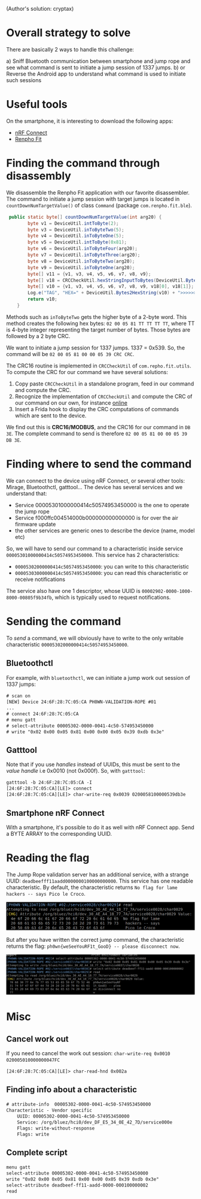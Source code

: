 (Author's solution: cryptax)

# Overall strategy to solve

There are basically 2 ways to handle this challenge:

a) Sniff Bluetooth communication between smartphone and jump rope and see what command is sent to initiate a jump session of 1337 jumps.
b) or Reverse the Android app to understand what command is used to initiate such sessions


# Useful tools

On the smartphone, it is interesting to download the following apps:

- [nRF Connect](https://play.google.com/store/apps/details?id=no.nordicsemi.android.mcp)
- [Renpho Fit](https://apkpure.com/renpho-fit/com.renpho.fit)

# Finding the command through disassembly

We disassemble the Renpho Fit application with our favorite disassembler. The command to initiate a jump session with target jumps is located in `countDownNumTargetValue()` of class `Command` (package `com.renpho.fit.ble`).

```java
 public static byte[] countDownNumTargetValue(int arg20) {
        byte v1 = DeviceUtil.intToByte(2);
        byte v3 = DeviceUtil.inToByteTwo(5);
        byte v4 = DeviceUtil.inToByteOne(5);
        byte v5 = DeviceUtil.intToByte(0x81);
        byte v6 = DeviceUtil.inToByteFour(arg20);
        byte v7 = DeviceUtil.inToByteThree(arg20);
        byte v8 = DeviceUtil.inToByteTwo(arg20);
        byte v9 = DeviceUtil.inToByteOne(arg20);
        byte[] v11 = {v1, v3, v4, v5, v6, v7, v8, v9};
        byte[] v18 = CRCCheckUtil.hexStringInputToBytes(DeviceUtil.Bytes2HexString(v11));
        byte[] v10 = {v1, v3, v4, v5, v6, v7, v8, v9, v18[0], v18[1]};
        Log.e("TAG", "HEX=" + DeviceUtil.Bytes2HexString(v10) + ">>>>>>>>>>" + CRCCheckUtil.getOuputHex(DeviceUtil.Bytes2HexString(v11)));
        return v10;
    }
```

Methods such as `inToByteTwo` gets the higher byte of a 2-byte word. This method creates the following hex bytes:
`02 00 05 81 TT TT TT TT`, where TT is 4-byte integer representing the target number of bytes. Those bytes are followed by a 2 byte CRC.

We want to initiate a jump session for 1337 jumps. 1337 = 0x539. So, the command will be `02 00 05 81 00 00 05 39 CRC CRC`.

The CRC16 routine is implemented in `CRCCheckUtil` of `com.repho.fit.utils`. To compute the CRC for our command we have several solutions:

1. Copy paste `CRCCheckUtil` in a standalone program, feed in our command and compute the CRC.
2. Recognize the implementation of `CRCCheckUtil` and compute the CRC of our command on our own, for instance [online](https://crccalc.com/)
3. Insert a Frida hook to display the CRC computations of commands which are sent to the device.

We find out this is **CRC16/MODBUS**, and the CRC16 for our command in `DB 3E`.
The complete command to send is therefore `02 00 05 81 00 00 05 39 DB 3E`.

# Finding where to send the command

We can connect to the device using nRF Connect, or several other tools: Mirage, Bluetoothctl, gatttool...
The device has several services and we understand that:

- Service 00005301000000414c50574953450000 is the one to operate the jump rope
- Service f000ffc004514000b000000000000000 is for over the air firmware update
- the other services are generic ones to describe the device (name, model etc)

So, we will have to send our command to a characteristic inside service `00005301000000414c50574953450000`.
This service has 2 characteristics:

- `00005302000000414c50574953450000`: you can write to this characteristic 
- `00005303000000414c50574953450000`: you can read this characteristic or receive notifications

The service also have one 1 descriptor, whose UUID is `00002902-0000-1000-8000-00805f9b34fb`, which is typically used to request notifications.

# Sending the command

To *send* a command, we will obviously have to write to the only writable characteristic `00005302000000414c50574953450000`.

## Bluetoothctl

For example, with `bluetoothctl`, we can initiate a jump work out session of 1337 jumps:

```
# scan on
[NEW] Device 24:6F:28:7C:05:CA PH0WN-VALIDATION-ROPE #01
...
# connect 24:6F:28:7C:05:CA
# menu gatt
# select-attribute 00005302-0000-0041-4c50-574953450000
# write "0x02 0x00 0x05 0x81 0x00 0x00 0x05 0x39 0xdb 0x3e"
```

## Gatttool

Note that if you use *handles* instead of UUIDs, this must be sent to the *value handle* i.e 0x0010 (not 0x000f).
So, with `gatttool`:

```
gatttool -b 24:6F:28:7C:05:CA -I
[24:6F:28:7C:05:CA][LE]> connect
[24:6F:28:7C:05:CA][LE]> char-write-req 0x0039 0200058100000539db3e
```

## Smartphone nRF Connect

With a smartphone, it's possible to do it as well with nRF Connect app. Send a BYTE ARRAY to the corresponding UUID.


# Reading the flag

The Jump Rope validation server has an additional service, with a strange UUID: `deadbeefff11aadd0000000100000000000`.
This service has one readable characteristic. By default, the characteristic returns `No flag for lame hackers -- says Pico le Croco`.

![](./images/noflag.png)


But after you have written the correct jump command, the characteristic returns the flag: `ph0wn{weSeeYouRF1t_GooD} -- please disconnect now`.

![](./images/flag.png)


# Misc

## Cancel work out

If you need to cancel the work out session: `char-write-req 0x0010 020005010000000047FC`

```
[24:6F:28:7C:05:CA][LE]> char-read-hnd 0x002a
```

## Finding info about a characteristic

```
# attribute-info  00005302-0000-0041-4c50-574953450000
Characteristic - Vendor specific
	UUID: 00005302-0000-0041-4c50-574953450000
	Service: /org/bluez/hci0/dev_DF_E5_34_0E_42_7D/service000e
	Flags: write-without-response
	Flags: write
```

## Complete script

```
menu gatt
select-attribute 00005302-0000-0041-4c50-574953450000
write "0x02 0x00 0x05 0x81 0x00 0x00 0x05 0x39 0xdb 0x3e"
select-attribute deadbeef-ff11-aadd-0000-000100000002
read
```
